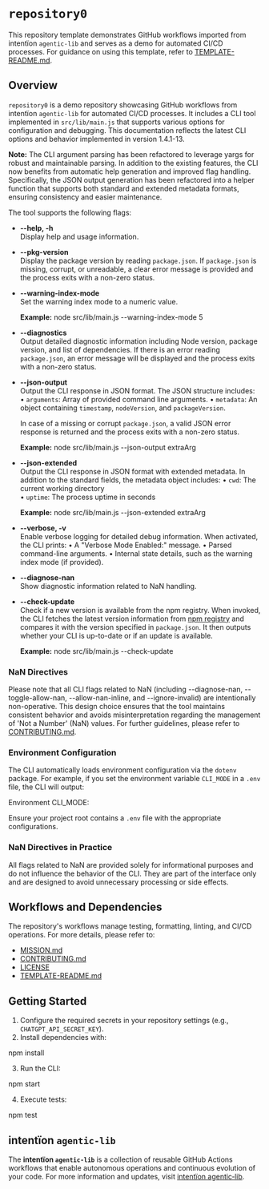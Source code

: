 # `repository0`

This repository template demonstrates GitHub workflows imported from intentïon `agentic‑lib` and serves as a demo for automated CI/CD processes. For guidance on using this template, refer to [TEMPLATE-README.md](https://github.com/xn-intenton-z2a/agentic-lib/blob/main/TEMPLATE-README.md).

## Overview

`repository0` is a demo repository showcasing GitHub workflows from intentïon `agentic‑lib` for automated CI/CD processes. It includes a CLI tool implemented in `src/lib/main.js` that supports various options for configuration and debugging. This documentation reflects the latest CLI options and behavior implemented in version 1.4.1-13.

**Note:** The CLI argument parsing has been refactored to leverage yargs for robust and maintainable parsing. In addition to the existing features, the CLI now benefits from automatic help generation and improved flag handling. Specifically, the JSON output generation has been refactored into a helper function that supports both standard and extended metadata formats, ensuring consistency and easier maintenance.

The tool supports the following flags:

- **--help, -h**  
  Display help and usage information.

- **--pkg-version**  
  Display the package version by reading `package.json`. If `package.json` is missing, corrupt, or unreadable, a clear error message is provided and the process exits with a non-zero status.

- **--warning-index-mode <value>**  
  Set the warning index mode to a numeric value.
  
  **Example:**
  node src/lib/main.js --warning-index-mode 5

- **--diagnostics**  
  Output detailed diagnostic information including Node version, package version, and list of dependencies. If there is an error reading `package.json`, an error message will be displayed and the process exits with a non-zero status.

- **--json-output**  
  Output the CLI response in JSON format. The JSON structure includes:
  • `arguments`: Array of provided command line arguments.
  • `metadata`: An object containing `timestamp`, `nodeVersion`, and `packageVersion`.
  
  In case of a missing or corrupt `package.json`, a valid JSON error response is returned and the process exits with a non-zero status.
  
  **Example:**
  node src/lib/main.js --json-output extraArg

- **--json-extended**  
  Output the CLI response in JSON format with extended metadata. In addition to the standard fields, the metadata object includes:
  • `cwd`: The current working directory  
  • `uptime`: The process uptime in seconds
  
  **Example:**
  node src/lib/main.js --json-extended extraArg

- **--verbose, -v**  
  Enable verbose logging for detailed debug information. When activated, the CLI prints:
  • A "Verbose Mode Enabled:" message.
  • Parsed command-line arguments.
  • Internal state details, such as the warning index mode (if provided).

- **--diagnose-nan**  
  Show diagnostic information related to NaN handling.

- **--check-update**  
  Check if a new version is available from the npm registry. When invoked, the CLI fetches the latest version information from [npm registry](https://registry.npmjs.org/@xn-intenton-z2a/repository0) and compares it with the version specified in `package.json`. It then outputs whether your CLI is up-to-date or if an update is available.

  **Example:**
  node src/lib/main.js --check-update

### NaN Directives

Please note that all CLI flags related to NaN (including --diagnose-nan, --toggle-allow-nan, --allow-nan-inline, and --ignore-invalid) are intentionally non-operative. This design choice ensures that the tool maintains consistent behavior and avoids misinterpretation regarding the management of 'Not a Number' (NaN) values. For further guidelines, please refer to [CONTRIBUTING.md](./CONTRIBUTING.md).

### Environment Configuration

The CLI automatically loads environment configuration via the `dotenv` package. For example, if you set the environment variable `CLI_MODE` in a `.env` file, the CLI will output:

  Environment CLI_MODE: <value>

Ensure your project root contains a `.env` file with the appropriate configurations.

### NaN Directives in Practice

All flags related to NaN are provided solely for informational purposes and do not influence the behavior of the CLI. They are part of the interface only and are designed to avoid unnecessary processing or side effects.

## Workflows and Dependencies

The repository's workflows manage testing, formatting, linting, and CI/CD operations. For more details, please refer to:

- [MISSION.md](./MISSION.md)
- [CONTRIBUTING.md](./CONTRIBUTING.md)
- [LICENSE](./LICENSE)
- [TEMPLATE-README.md](https://github.com/xn-intenton-z2a/agentic-lib/blob/main/TEMPLATE-README.md)

## Getting Started

1. Configure the required secrets in your repository settings (e.g., `CHATGPT_API_SECRET_KEY`).
2. Install dependencies with:

  npm install

3. Run the CLI:

  npm start

4. Execute tests:

  npm test

## intentïon `agentic‑lib`

The **intentïon `agentic‑lib`** is a collection of reusable GitHub Actions workflows that enable autonomous operations and continuous evolution of your code. For more information and updates, visit [intentïon agentic‑lib](https://github.com/xn-intenton-z2a/agentic-lib).